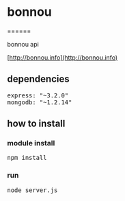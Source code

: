 # bonnou
======

bonnou api

[http://bonnou.info](http://bonnou.info)

## dependencies
<pre>
express: "~3.2.0"
mongodb: "~1.2.14"
</pre>

## how to install

### module install
<pre>
npm install
</pre>

### run
<pre>
node server.js
</pre>
